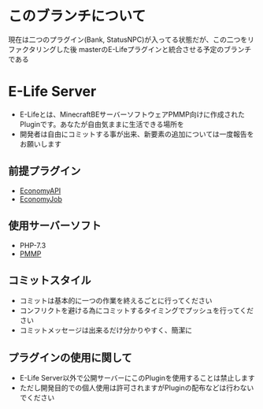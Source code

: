 # このブランチについて
  現在は二つのプラグイン(Bank, StatusNPC)が入ってる状態だが、この二つをリファクタリングした後
  masterのE-Lifeプラグインと統合させる予定のブランチである

# E-Life Server
- E-Lifeとは、MinecraftBEサーバーソフトウェアPMMP向けに作成されたPluginです。あなたが自由気ままに生活できる場所を
- 開発者は自由にコミットする事が出来、新要素の追加については一度報告をお願いします

## 前提プラグイン
- [EconomyAPI](https://github.com/onebone/EconomyS/tree/3.x/EconomyAPI)
- [EconomyJob](https://github.com/onebone/EconomyS/tree/3.x/EconomyJob)

## 使用サーバーソフト
- PHP-7.3
- [PMMP](https://github.com/pmmp/PocketMine-MP)

## コミットスタイル
- コミットは基本的に一つの作業を終えるごとに行ってください
- コンフリクトを避ける為にコミットするタイミングでプッシュを行ってください
- コミットメッセージは出来るだけ分かりやすく、簡潔に

## プラグインの使用に関して
- E-Life Server以外で公開サーバーにこのPluginを使用することは禁止します
- ただし開発目的での個人使用は許可されますがPluginの配布などは行わないでください

